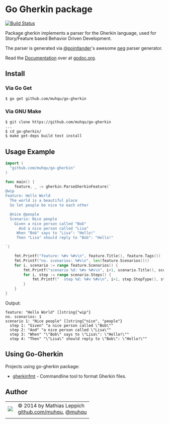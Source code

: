 Go Gherkin package
======================

[![Build Status](https://travis-ci.org/muhqu/go-gherkin.png?branch=master)](https://travis-ci.org/muhqu/go-gherkin)

Package gherkin implements a parser for the Gherkin language, used for
Story/Feature based Behavior Driven Development.

The parser is generated via [@pointlander]'s awesome [peg] parser generator. 

Read the [Documentation][godoc] over at [godoc.org][godoc].

Install
-------

### Via Go Get

```bash
$ go get github.com/muhqu/go-gherkin
```

### Via GNU Make

```bash
$ git clone https://github.com/muhqu/go-gherkin
...
$ cd go-gherkin/
$ make get-deps build test install
```


Usage Example
-------------
```go
import (
  "github.com/muhqu/go-gherkin"
)

func main() {
    feature, _ := gherkin.ParseGherkinFeature(`
@wip
Feature: Hello World
  The world is a beautiful place
  So let people be nice to each other

  @nice @people
  Scenario: Nice people
    Given a nice person called "Bob"
      And a nice person called "Lisa"
     When "Bob" says to "Lisa": "Hello!"
     Then "Lisa" should reply to "Bob": "Hello!"

`)

    fmt.Printf("feature: %#v %#v\n", feature.Title(), feature.Tags())
    fmt.Printf("no. scenarios: %#v\n", len(feature.Scenarios()))
    for i, scenario := range feature.Scenarios() {
        fmt.Printf("scenario %d: %#v %#v\n", i+1, scenario.Title(), scenario.Tags())
        for i, step := range scenario.Steps() {
            fmt.Printf("  step %d: %#v %#v\n", i+1, step.StepType(), step.Text())
        }
    }
}
```

Output:
```
feature: "Hello World" []string{"wip"}
no. scenarios: 1
scenario 1: "Nice people" []string{"nice", "people"}
  step 1: "Given" "a nice person called \"Bob\""
  step 2: "And" "a nice person called \"Lisa\""
  step 3: "When" "\"Bob\" says to \"Lisa\": \"Hello!\""
  step 4: "Then" "\"Lisa\" should reply to \"Bob\": \"Hello!\""
```


Using Go-Gherkin
----------------

Projects using go-gherkin package:
 
- [gherkinfmt](https://github.com/muhqu/gherkinfmt) - Commandline tool to format Gherkin files.


Author
------

|   |   |
|---|---|
| ![](http://gravatar.com/avatar/0ad964bc2b83e0977d8f70816eda1c70) | © 2014 by Mathias Leppich <br>  [github.com/muhqu](https://github.com/muhqu), [@muhqu](http://twitter.com/muhqu) |
|   |   |

[godoc]: http://godoc.org/github.com/muhqu/go-gherkin
[@pointlander]: http://github.com/pointlander
[peg]: http://github.com/pointlander/peg
